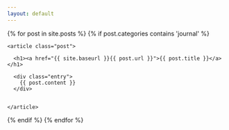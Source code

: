 ```yaml
---
layout: default
---
```


<div class="posts">
  {% for post in site.posts %}
    {% if post.categories contains 'journal' %}
    
    <article class="post">

      <h1><a href="{{ site.baseurl }}{{ post.url }}">{{ post.title }}</a></h1>

      <div class="entry">
        {{ post.content }}
      </div>

      
    </article>
  {% endif %}
  {% endfor %}
</div>
